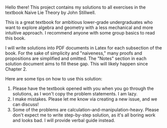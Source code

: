 Hello there! This project contains my solutions to all exercises in the textbook Naive Lie Theory by John Stillwell. 

This is a great textbook for ambitious lower-grade undergraduates who want to explore algebra and geometry with a less mechanical and more intuitive approach. I recommend anyone with some group basics to read this book.

I will write solutions into PDF documents in Latex for each subsection of the book. For the sake of simplicity and "naiveness," many proofs and propositions are simplified and omitted. The "Notes" section in each solution document aims to fill these gap. This will likely happen since Chapter 2.

Here are some tips on how to use this solution:
1. Please have the textbook opened with you when you go through the solutions, as I won't copy the problem statements. I am lazy.
2. I make mistakes. Please let me know via creating a new issue, and we can discuss!
3. Some of the problems are calculation-and-manipulation-heavy. Please don't expect me to write step-by-step solution, as it's all boring work and looks bad. I will provide verbal guide instead.
